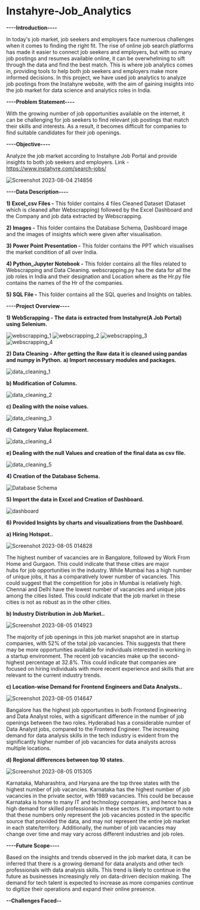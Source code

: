 # Instahyre-Job_Analytics

**----Introduction----**

In today's job market, job seekers and employers face numerous challenges when it comes to finding the right fit. The rise of online job search platforms has made it easier to connect job seekers and employers, but with so many job postings and resumes available online, it can be overwhelming to sift through the data and find the best match. This is where job analytics comes in, providing tools to help both job seekers and employers make more informed decisions. In this project, we have used job analytics to analyze job postings from the Instahyre website, with the aim of gaining insights into the job market for data science and analytics roles in India.

**----Problem Statement----**

With the growing number of job opportunities available on the internet, it can be challenging for job seekers to find relevant job postings that match their skills and interests. As a result, it becomes difficult for companies to find suitable candidates for their job openings.

**----Objective----**

Analyze the job market according to Instahyre Job Portal and provide insights to both job seekers and employers.
Link - https://www.instahyre.com/search-jobs/

![Screenshot 2023-08-04 214856](https://github.com/tuneerdutta/Job_Analytics_Project/assets/131517578/03a5acbb-10b8-44b3-b31f-0c9ca9cbfce1)



**----Data Description----**


**1) Excel_csv Files -** This folder contains 4 files Cleaned Dataset (Dataset which is cleaned after Webscrapping) followed by the Excel Dashboard and the Company and job data extracted by Webscrapping.
                      
**2) Images -** This folder contains the Database Schema, Dashboard image and the images of insights which were given after visualisation.

**3) Power Point Presentation -** This folder contains the PPT which visualises the market condition of all over India.

**4) Python_Jupyter Notebook -** This folder contains all the files related to Webscrapping and Data Cleaning. webscrapping.py has the data for all the job roles in India and their designation and Location where as the Hr.py file contains the names of the  Hr of the companies. 
                                
**5) SQL File -** This folder contains all the SQL queries and Insights on tables.



**----Project Overview----**


**1) WebScrapping - The data is extracted from Instahyre(A Job Portal) using Selenium.**

![webscrapping_1](https://github.com/tuneerdutta/Job_Analytics_Project/assets/131517578/df483f7a-7463-4ad8-a71a-7e1c32b976eb)
![webscrapping_2](https://github.com/tuneerdutta/Job_Analytics_Project/assets/131517578/1717a6a6-8d9e-489b-bb50-4dbcf2777d1b)
![webscrapping_3](https://github.com/tuneerdutta/Job_Analytics_Project/assets/131517578/d3001359-153b-4f7c-bee8-e34b15ac6f3d)
![webscrapping_4](https://github.com/tuneerdutta/Job_Analytics_Project/assets/131517578/051fde6f-440f-4d47-8a82-ff1f1aadd652)

**2) Data Cleaning - After getting the Raw data it is cleaned using pandas and numpy in Python.**
   **a) Import necessary modules and packages.**
   
   ![data_cleaning_1](https://github.com/tuneerdutta/Job_Analytics_Project/assets/131517578/f56d90b8-e952-4506-83f2-0a80010eb9a4)

   **b) Modification of Columns.**

   ![data_cleaning_2](https://github.com/tuneerdutta/Job_Analytics_Project/assets/131517578/c6738ff6-b799-461d-a044-31c392931ef3)

   **c) Dealing with the noise values.**

   ![data_cleaning_3](https://github.com/tuneerdutta/Job_Analytics_Project/assets/131517578/db37e265-b4fb-4d17-9d08-a22e383299d6)

   **d) Category Value Replacement.**

   ![data_cleaning_4](https://github.com/tuneerdutta/Job_Analytics_Project/assets/131517578/1c2d9633-1ee5-42a5-9519-8cb3a0a93122)

   **e) Dealing with the null Values and creation of the final data as csv file.**

   ![data_cleaning_5](https://github.com/tuneerdutta/Job_Analytics_Project/assets/131517578/61a8cc0e-f734-48e0-9bbc-08ef46568d50)

**4) Creation of the Database Schema.**

   ![Database Schema](https://github.com/tuneerdutta/Job_Analytics_Project/assets/131517578/6b03665a-0af3-4683-b60f-f191b2e55d82)
   

**5) Import the data in Excel and Creation of Dashboard.**

   ![dashboard](https://github.com/tuneerdutta/Job_Analytics_Project/assets/131517578/538bbbf1-65c1-405c-bb07-45bf957fe967)
   

**6) Provided Insights by charts and visualizations from the Dashboard.**


  **a) Hiring Hotspot..**


  ![Screenshot 2023-08-05 014828](https://github.com/tuneerdutta/Job_Analytics_Project/assets/131517578/e4f37503-f545-4fc6-9f0d-c806b88cd9c0)

  The highest number of vacancies are in Bangalore, followed by Work From Home and Gurgaon. This could indicate that these cities are major   
  hubs for job opportunities in the industry. While Mumbai has a high number of unique jobs, it has a comparatively lower number of 
  vacancies. This could suggest that the competition for jobs in Mumbai is relatively high. Chennai and Delhi have the lowest number of 
  vacancies and unique jobs among the cities listed. This could indicate that the job market in these cities is not as robust as in the other 
  cities.


  **b) Industry Distribution in Job Market..**


  ![Screenshot 2023-08-05 014923](https://github.com/tuneerdutta/Job_Analytics_Project/assets/131517578/8af92636-4c9c-42ce-b6f8-722844c6e8f0)

  The majority of job openings in this job market snapshot are in startup companies, with 52% of the total job vacancies. This suggests that 
  there may be more opportunities available for individuals interested in working in a startup environment. The recent job vacancies make up 
  the second-highest percentage at 32.8%. This could indicate that companies are focused on hiring individuals with more recent experience 
  and 
  skills that are relevant to the current industry trends.


  **c) Location-wise Demand for Frontend Engineers and Data Analysts..** 


  ![Screenshot 2023-08-05 014647](https://github.com/tuneerdutta/Job_Analytics_Project/assets/131517578/a3b29176-9242-423e-b84c-93355a34c728)

Bangalore has the highest job opportunities in both Frontend Engineering and Data Analyst roles, with a significant difference in the number of job openings between the two roles. Hyderabad has a considerable number of Data Analyst jobs, compared to the Frontend Engineer. The increasing demand for data analysis skills in the tech industry is evident from the significantly higher number of job vacancies for data analysts across multiple locations.


**d) Regional differences between top 10 states.**


![Screenshot 2023-08-05 015305](https://github.com/tuneerdutta/Job_Analytics_Project/assets/131517578/6de668a0-b450-4527-a595-f375a25fa596)


Karnataka, Maharashtra, and Haryana are the top three states with the highest number of job vacancies. Karnataka has the highest number of job vacancies in the private sector, with 1989 vacancies. This could be because Karnataka is home to many IT and technology companies, and hence has a high demand for skilled professionals in these sectors. It's important to note that these numbers only represent the job vacancies posted in the specific source that provided the data, and may not represent the entire job market in each state/territory. Additionally, the number of job vacancies may change over time and may vary across different industries and job roles.



**----Future Scope----**


Based on the insights and trends observed in the job market data, it can be inferred that there is a growing demand for data analysts and other tech professionals with data analysis skills. This trend is likely to continue in the future as businesses increasingly rely on data-driven decision making. The demand for tech talent is expected to increase as more companies continue to digitize their operations and expand their online presence.



**--Challenges Faced--**





